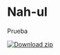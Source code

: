 # Nah-ul

Prueba
<!-- BEGIN LATEST DOWNLOAD BUTTON -->
[![Download zip](https://custom-icon-badges.herokuapp.com/badge/-Download-blue?style=for-the-badge&logo=download&logoColor=white "Download zip")](https://github.com/AnxoV/Nah-ul/archive/1.0.zip)
<!-- END LATEST DOWNLOAD BUTTON -->
